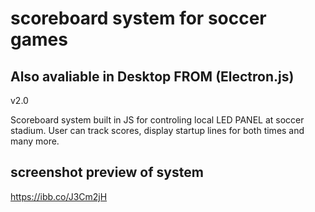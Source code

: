 # scoreboard system for soccer games
## Also avaliable in Desktop FROM (Electron.js)
v2.0

Scoreboard system built in JS for controling local LED PANEL at soccer stadium.
User can track scores, display startup lines for both times and many more.

## screenshot preview of system
https://ibb.co/J3Cm2jH
